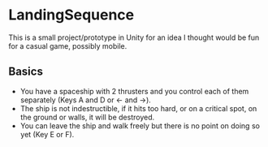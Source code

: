 # LandingSequence
This is a small project/prototype in Unity for an idea I thought would be fun for a casual game, possibly mobile.

## Basics
- You have a spaceship with 2 thrusters and you control each of them separately (Keys A and D or <- and ->).
- The ship is not indestructible, if it hits too hard, or on a critical spot, on the ground or walls,
it will be destroyed.
- You can leave the ship and walk freely but there is no point on doing so yet (Key E or F).
